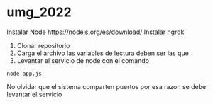 # umg_2022 

Instalar Node https://nodejs.org/es/download/
Instalar ngrok 

 1. Clonar repositorio
 2. Carga el archivo las variables de lectura deben ser las que
 3. Levantar el servicio de node con el comando<node app.js>
~~~
node app.js  
~~~

No olvidar que el sistema comparten puertos por esa razon se debe levantar el servicio


